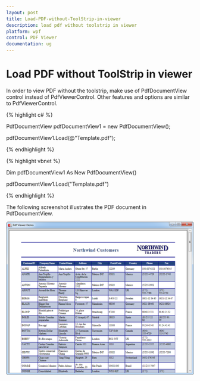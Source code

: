 ```yaml
---
layout: post
title: Load-PDF-without-ToolStrip-in-viewer
description: load pdf without toolstrip in viewer
platform: wpf
control: PDF Viewer
documentation: ug
---
```


# Load PDF without ToolStrip in viewer

In order to view PDF without the toolstrip, make use of PdfDocumentView control instead of PdfViewerControl. Other features and options are similar to PdfViewerControl.

{% highlight c# %}

PdfDocumentView pdfDocumentView1 = new PdfDocumentView();

pdfDocumentView1.Load(@"Template.pdf");

{% endhighlight %}

{% highlight vbnet %}

Dim pdfDocumentView1 As New PdfDocumentView()

pdfDocumentView1.Load("Template.pdf")

{% endhighlight %}

The following screenshot illustrates the PDF document in PdfDocumentView.

![](Load-PDF-without-ToolStrip-in-viewer_images/Load-PDF-without-ToolStrip-in-viewer_img1.png)



